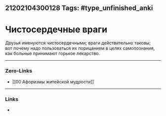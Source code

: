 21202104300128
Tags: #type_unfinished_anki 
---
# Чистосердечные враги

Друзья именуются чистосердечными; враги действительно таковы; вот почему надо пользоваться их порицанием в целях самопознания, как больные принимают горькое лекарство.

---
### Zero-Links
- [[00 Афоризмы житейской мудрости]]
---
### Links
-